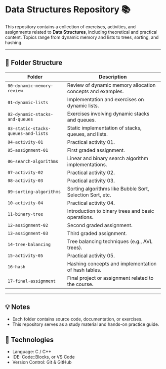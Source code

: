 # Data Structures Repository 📚

This repository contains a collection of exercises, activities, and assignments related to **Data Structures**, including theoretical and practical content. Topics range from dynamic memory and lists to trees, sorting, and hashing.

---

## 📂 Folder Structure

| Folder | Description |
|--------|-------------|
| `00-dynamic-memory-review` | Review of dynamic memory allocation concepts and examples. |
| `01-dynamic-lists` | Implementation and exercises on dynamic lists. |
| `02-dynamic-stacks-and-queues` | Exercises involving dynamic stacks and queues. |
| `03-static-stacks-queues-and-lists` | Static implementation of stacks, queues, and lists. |
| `04-activity-01` | Practical activity 01. |
| `05-assignment-01` | First graded assignment. |
| `06-search-algorithms` | Linear and binary search algorithm implementations. |
| `07-activity-02` | Practical activity 02. |
| `08-activity-03` | Practical activity 03. |
| `09-sorting-algorithms` | Sorting algorithms like Bubble Sort, Selection Sort, etc. |
| `10-activity-04` | Practical activity 04. |
| `11-binary-tree` | Introduction to binary trees and basic operations. |
| `12-assignment-02` | Second graded assignment. |
| `13-assignment-03` | Third graded assignment. |
| `14-tree-balancing` | Tree balancing techniques (e.g., AVL trees). |
| `15-activity-05` | Practical activity 05. |
| `16-hash` | Hashing concepts and implementation of hash tables. |
| `17-final-assignment` | Final project or assignment related to the course. |

---

## 💡 Notes
- Each folder contains source code, documentation, or exercises.
- This repository serves as a study material and hands-on practice guide.

## 🚀 Technologies
- Language: C / C++
- IDE: Code::Blocks, or VS Code
- Version Control: Git & GitHub
